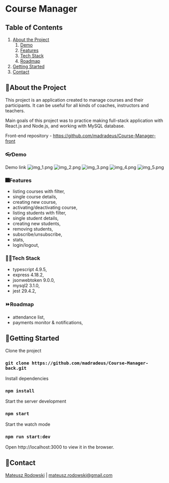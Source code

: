 # Course Manager

## Table of Contents

1. [About the Project](#About-the-Project)
    1. [Demo](#Demo)
    2. [Features](#Features)
    3. [Tech Stack](#Tech-Stack)
    4. [Roadmap](#Roadmap)
2. [Getting Started](#Getting-Started)
3. [Contact](#Contact)

## 📙About the Project

This project is an application created to manage courses and their participants. It
can be useful for all kinds of coaches, instructors and teachers.

Main goals of this project was to practice making full-stack application with React.js and Node.js, and working with
MySQL database.

Front-end repository - https://github.com/madradeus/Course-Manager-front

### 👓Demo

Demo link
![img_1.png](img_1.png)
![img_2.png](img_2.png)
![img_3.png](img_3.png)
![img_4.png](img_4.png)
![img_5.png](img_5.png)

### 🎆‍Features

- listing courses with filter,
- single course details,
- creating new course,
- activating/deactivating course,
- listing students with filter,
- single student details,
- creating new students,
- removing students,
- subscribe/unsubscribe,
- stats,
- login/logout,

### 🧑‍💻Tech Stack

- typescript 4.9.5,
- express 4.18.2,
- jsonwebtoken 9.0.0,
- mysql2 3.1.0,
- jest 29.4.2,

### ⏩Roadmap

- attendance list,
- payments monitor & notifications,

## 🚀Getting Started

Clone the project

### `git clone https://github.com/madradeus/Course-Manager-back.git`

Install dependencies

### `npm install`

Start the server development

### `npm start`

Start the watch mode

### `npm run start:dev`

Open http://localhost:3000 to view it in the browser.

## 🤝Contact

[Mateusz Rodowski](mailto:mateusz.rodowski@gmail.com?subject=[GitHub]) |
mateusz.rodowski@gmail.com